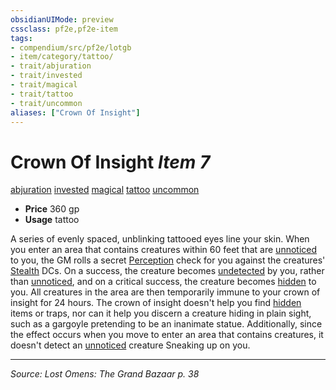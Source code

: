 ```yaml
---
obsidianUIMode: preview
cssclass: pf2e,pf2e-item
tags:
- compendium/src/pf2e/lotgb
- item/category/tattoo/
- trait/abjuration
- trait/invested
- trait/magical
- trait/tattoo
- trait/uncommon
aliases: ["Crown Of Insight"]
---
```

# Crown Of Insight *Item 7*  
[abjuration](abjuration.md "Abjuration School Trait")  [invested](invested.md "Invested Item Trait")  [magical](magical.md "Magical Item Trait")  [tattoo](tattoo-lowg.md "Tattoo Item Trait")  [uncommon](uncommon.md "Uncommon Rarity Trait")  

- **Price** 360 gp
- **Usage** tattoo

A series of evenly spaced, unblinking tattooed eyes line your skin. When you enter an area that contains creatures within 60 feet that are [unnoticed](conditions.md#Unnoticed) to you, the GM rolls a secret [Perception](skills.md#Perception) check for you against the creatures' [Stealth](skills.md#Stealth) DCs. On a success, the creature becomes [undetected](conditions.md#Undetected) by you, rather than [unnoticed](conditions.md#Unnoticed), and on a critical success, the creature becomes [hidden](conditions.md#Hidden) to you. All creatures in the area are then temporarily immune to your crown of insight for 24 hours. The crown of insight doesn't help you find [hidden](conditions.md#Hidden) items or traps, nor can it help you discern a creature hiding in plain sight, such as a gargoyle pretending to be an inanimate statue. Additionally, since the effect occurs when you move to enter an area that contains creatures, it doesn't detect an [unnoticed](conditions.md#Unnoticed) creature Sneaking up on you.


---
*Source: Lost Omens: The Grand Bazaar p. 38*